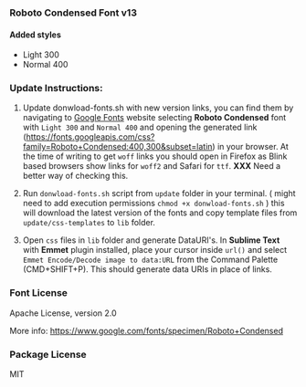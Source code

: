 ### Roboto Condensed Font v13

#### Added styles
- Light 300
- Normal 400


### Update Instructions:
1. Update donwload-fonts.sh with new version links, you can find them by navigating to [Google Fonts](https://www.google.com/fonts) website selecting **Roboto Condensed** font with `Light 300` and `Normal 400` and opening the generated link (https://fonts.googleapis.com/css?family=Roboto+Condensed:400,300&subset=latin) in your browser. At the time of writing to get `woff` links you should open in Firefox as Blink based browsers show links for `woff2` and Safari for `ttf`. **XXX** Need a better way of checking this.

2. Run `donwload-fonts.sh` script from `update` folder in your terminal. ( might need to add execution permissions `chmod +x donwload-fonts.sh` ) this will download the latest version of the fonts and copy template files from `update/css-templates` to `lib` folder.

3. Open `css` files in `lib` folder and generate DataURI's. In **Sublime Text** with **Emmet** plugin installed, place your cursor inside `url()` and select `Emmet Encode/Decode image to data:URL` from the Command Palette (CMD+SHIFT+P). This should generate data URIs in place of links.

### Font License
Apache License, version 2.0

More info: https://www.google.com/fonts/specimen/Roboto+Condensed

### Package License
MIT
